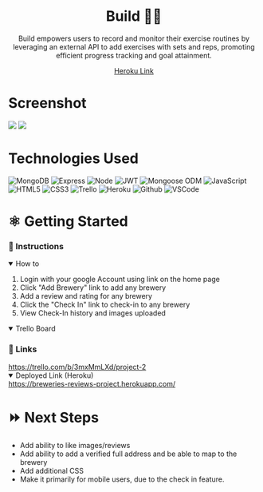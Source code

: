 <div align="center">

# Build 🏋️‍♀️


Build empowers users to record and monitor their exercise routines by leveraging an external API to add exercises with sets and reps, promoting efficient progress tracking and goal attainment.

<a href="https://workout-log-app-172e14242751.herokuapp.com/">Heroku Link</a>

</div>

# Screenshot


<img src="https://i.imgur.com/oknCWGG.png">
<img src="https://i.imgur.com/FM3mmn8.png">

# Technologies Used

![MongoDB](https://img.shields.io/badge/-MongoDB-333?style=flat&logo=mongodb)
![Express](https://img.shields.io/badge/-Express-333?style=flat&logo=express)
![Node](https://img.shields.io/badge/-Node.js-333?style=flat&logo=node.js)
![JWT](https://img.shields.io/badge/-JSON_Web_Tokens-333?style=flat&logo=jsonwebtokens)
![Mongoose ODM](https://img.shields.io/badge/-Mongoose_ODM-333?style=flat&logo=mongodb)
![JavaScript](https://img.shields.io/badge/-JavaScript-333?style=flat&logo=javascript) 
![HTML5](https://img.shields.io/badge/-HTML5-333?style=flat&logo=html5)
![CSS3](https://img.shields.io/badge/-CSS-333?style=flat&logo=css3)
![Trello](https://img.shields.io/badge/-Trello-333?style=flat&logo=trello) 
![Heroku](https://img.shields.io/badge/-Heroku-333?style=flat&logo=heroku)
![Github](https://img.shields.io/badge/-GitHub-333?style=flat&logo=github)
![VSCode](https://img.shields.io/badge/-VS_Code-333?style=flat&logo=visualstudio)

# ⚛️ Getting Started

<h3>📲 Instructions </h3>

<details open>
<summary>How to</summary>
<ol>
<li>Login with your google Account using link on the home page</li>
<li>Click "Add Brewery" link to add any brewery</li>
<li>Add a review and rating for any brewery</li>
<li>Click the "Check In" link to check-in to any brewery</li>
<li>View Check-In history and images uploaded</li>
</ol>
</details>

<details open>
<h3>🔗 Links </h3>
<summary>Trello Board</summary>   
<a href="https://trello.com/b/3mxMmLXd/project-2">https://trello.com/b/3mxMmLXd/project-2</a>      
</details>

<details open>   
<summary>Deployed Link (Heroku)</summary>
<a href="https://breweries-reviews-project.herokuapp.com/">https://breweries-reviews-project.herokuapp.com/</a>
</details>


# ⏩ Next Steps   

- Add ability to like images/reviews
- Add ability to add a verified full address and be able to map to the brewery
- Add additional CSS 
- Make it primarily for mobile users, due to the check in feature. 
